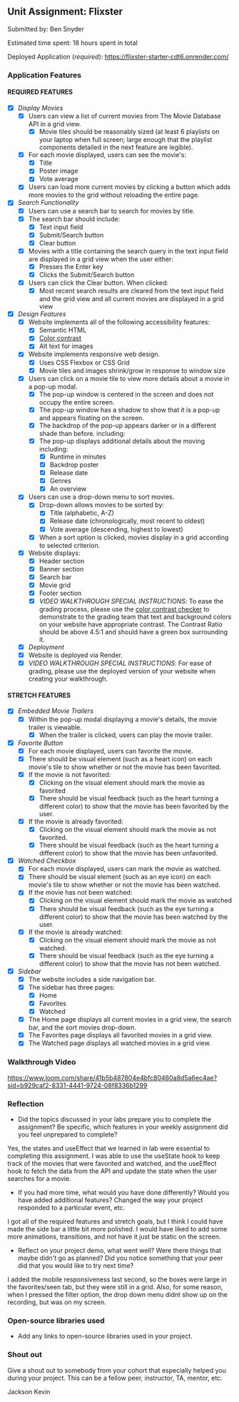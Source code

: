 ## Unit Assignment: Flixster

Submitted by: Ben Snyder

Estimated time spent: 18 hours spent in total

Deployed Application (*required*): https://flixster-starter-cdt6.onrender.com/

### Application Features

#### REQUIRED FEATURES

- [x] *Display Movies*
  - [x] Users can view a list of current movies from The Movie Database API in a grid view.
    - [x] Movie tiles should be reasonably sized (at least 6 playlists on your laptop when full screen; large enough that the playlist components detailed in the next feature are legible).
  - [x] For each movie displayed, users can see the movie's:
    - [x] Title
    - [x] Poster image
    - [x] Vote average
  - [x] Users can load more current movies by clicking a button which adds more movies to the grid without reloading the entire page.
- [x] *Search Functionality*
  - [x] Users can use a search bar to search for movies by title.
  - [x] The search bar should include:
    - [x] Text input field
    - [x] Submit/Search button
    - [x] Clear button
  - [x] Movies with a title containing the search query in the text input field are displayed in a grid view when the user either:
    - [x] Presses the Enter key
    - [x] Clicks the Submit/Search button
  - [x] Users can click the Clear button. When clicked:
    - [x] Most recent search results are cleared from the text input field and the grid view and all current movies are displayed in a grid view
- [x] *Design Features*
  - [x] Website implements all of the following accessibility features:
    - [x] Semantic HTML
    - [x] [Color contrast](https://webaim.org/resources/contrastchecker/)
    - [x] Alt text for images
  - [x] Website implements responsive web design.
    - [x] Uses CSS Flexbox or CSS Grid
    - [x] Movie tiles and images shrink/grow in response to window size
  - [x] Users can click on a movie tile to view more details about a movie in a pop-up modal.
    - [x] The pop-up window is centered in the screen and does not occupy the entire screen.
    - [x] The pop-up window has a shadow to show that it is a pop-up and appears floating on the screen.
    - [x] The backdrop of the pop-up appears darker or in a different shade than before. including:
    - [x] The pop-up displays additional details about the moving including:
      - [x] Runtime in minutes
      - [x] Backdrop poster
      - [x] Release date
      - [x] Genres
      - [x] An overview
  - [x] Users can use a drop-down menu to sort movies.
    - [x] Drop-down allows movies to be sorted by:
      - [x] Title (alphabetic, A-Z)
      - [x] Release date (chronologically, most recent to oldest)
      - [x] Vote average (descending, highest to lowest)
    - [x] When a sort option is clicked, movies display in a grid according to selected criterion.
  - [x] Website displays:
    - [x] Header section
    - [x] Banner section
    - [x] Search bar
    - [x] Movie grid
    - [x] Footer section
    - [x] *VIDEO WALKTHROUGH SPECIAL INSTRUCTIONS*: To ease the grading process, please use the [color contrast checker](https://webaim.org/resources/contrastchecker/) to demonstrate to the grading team that text and background colors on your website have appropriate contrast. The Contrast Ratio should be above 4.5:1 and should have a green box surrounding it.
  - [x] *Deployment*
  - [x] Website is deployed via Render.
  - [x] *VIDEO WALKTHROUGH SPECIAL INSTRUCTIONS*: For ease of grading, please use the deployed version of your website when creating your walkthrough.

#### STRETCH FEATURES


- [x] *Embedded Movie Trailers*
  - [x] Within the pop-up modal displaying a movie's details, the movie trailer is viewable.
    -[x] When the trailer is clicked, users can play the movie trailer.
- [x] *Favorite Button*
  - [x] For each movie displayed, users can favorite the movie.
  - [x] There should be visual element (such as a heart icon) on each movie's tile to show whether or not the movie has been favorited.
  - [x] If the movie is not favorited:
    - [x] Clicking on the visual element should mark the movie as favorited
    - [x] There should be visual feedback (such as the heart turning a different color) to show that the movie has been favorited by the user.
  - [x] If the movie is already favorited:
    - [x] Clicking on the visual element should mark the movie as not favorited.
    - [x] There should be visual feedback (such as the heart turning a different color) to show that the movie has been unfavorited.
- [x] *Watched Checkbox*
  - [x] For each movie displayed, users can mark the movie as watched.
  - [x] There should be visual element (such as an eye icon) on each movie's tile to show whether or not the movie has been watched.
  - [x] If the movie has not been watched:
    - [x] Clicking on the visual element should mark the movie as watched
    - [x] There should be visual feedback (such as the eye turning a different color) to show that the movie has been watched by the user.
  - [x] If the movie is already watched:
    - [x] Clicking on the visual element should mark the movie as not watched.
    - [x] There should be visual feedback (such as the eye turning a different color) to show that the movie has not been watched.
- [x] *Sidebar*
  - [x] The website includes a side navigation bar.
  - [x] The sidebar has three pages:
    - [x] Home
    - [x] Favorites
    - [x] Watched
  - [x] The Home page displays all current movies in a grid view, the search bar, and the sort movies drop-down.
  - [x] The Favorites page displays all favorited movies in a grid view.
  - [x] The Watched page displays all watched movies in a grid view.

### Walkthrough Video


https://www.loom.com/share/41b5b487804e4bfc80460a8d5a6ec4ae?sid=b929caf2-8331-4441-9724-08f8336b1299

### Reflection

* Did the topics discussed in your labs prepare you to complete the assignment? Be specific, which features in your weekly assignment did you feel unprepared to complete?

Yes, the states and useEffect that we learned in lab were essential to completing this assignment. I was able to use the useState hook to keep track of the movies that were favorited and watched, and the useEffect hook to fetch the data from the API and update the state when the user searches for a movie.

* If you had more time, what would you have done differently? Would you have added additional features? Changed the way your project responded to a particular event, etc.

I got all of the required features and stretch goals, but I think I could have made the side bar a little bit more polished. I would have liked to add some more animations, transitions, and not have it just be static on the screen.

* Reflect on your project demo, what went well? Were there things that maybe didn't go as planned? Did you notice something that your peer did that you would like to try next time?

I added the mobile responsiveness last second, so the boxes were large in the favorites/seen tab, but they were still in a grid. Also, for some reason, when I pressed the filter option, the drop down menu didnt show up on the recording, but was on my screen.

### Open-source libraries used

- Add any links to open-source libraries used in your project.

### Shout out

Give a shout out to somebody from your cohort that especially helped you during your project. This can be a fellow peer, instructor, TA, mentor, etc.

Jackson
Kevin
